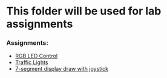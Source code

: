 # This folder will be used for lab assignments
### Assignments:
- [RGB LED Control](Homework1)
- [Traffic Lights](Homework2)
- [7-segment display draw with joystick](Homework3)
